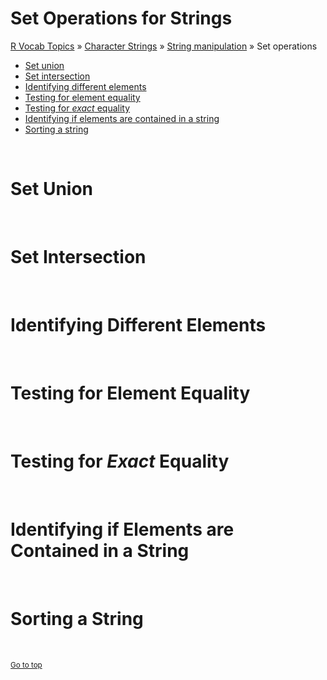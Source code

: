 # Set Operations for Strings

[R Vocab Topics](index) &#187; [Character Strings](characters) &#187; [String manipulation](string_manipulation) &#187; Set operations

* <a href="#union">Set union</a>
* <a href="#intersect">Set intersection</a>
* <a href="#setdiff">Identifying different elements</a>
* <a href="#equality">Testing for element equality</a>
* <a href="#exact_equality">Testing for *exact* equality</a>
* <a href="#in_element">Identifying if elements are contained in a string</a>
* <a href="#sort">Sorting a string</a>

<br>


<a name="union"></a>

# Set Union


<br>

<a name="intersect"></a>

# Set Intersection


<br>

<a name="setdiff"></a>

# Identifying Different Elements


<br>

<a name="equality"></a>

# Testing for Element Equality


<br>

<a name="exact_equality"></a>

# Testing for *Exact* Equality


<br>

<a name="in_element"></a>

# Identifying if Elements are Contained in a String


<br>

<a name="sort"></a>

# Sorting a String


<br>

<small><a href="#">Go to top</a></small>
